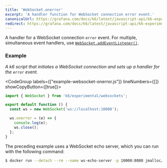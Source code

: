 ```yaml
---
title: 'WebSocket.onerror'
excerpt: 'A handler function for WebSocket connection error event.'
canonicalUrl: https://grafana.com/docs/k6/latest/javascript-api/k6-experimental/websockets/websocket/websocket-onerror/
redirect: https://grafana.com/docs/k6/latest/javascript-api/k6-experimental/websockets/websocket/websocket-onerror/
---
```


A handler for a WebSocket connection `error` event.
For multiple, simultaneous event handlers, use [`WebSocket.addEventListener()`](/javascript-api/k6-experimental/websockets/websocket/websocket-addeventlistener).

### Example

_A k6 script that initiates a WebSocket connection and sets up a handler for the `error` event._

<CodeGroup labels={["example-websocket-onerror.js"]} lineNumbers={[]} showCopyButton={[true]}>

```javascript
import { WebSocket } from 'k6/experimental/websockets';

export default function () {
  const ws = new WebSocket('ws://localhost:10000');

  ws.onerror = (e) => {
    console.log(e);
    ws.close();
  };
}
```

</CodeGroup>

The preceding example uses a WebSocket echo server, which you can run with the following command:

<CodeGroup>

```bash
$ docker run --detach --rm --name ws-echo-server -p 10000:8080 jmalloc/echo-server
```
</CodeGroup>